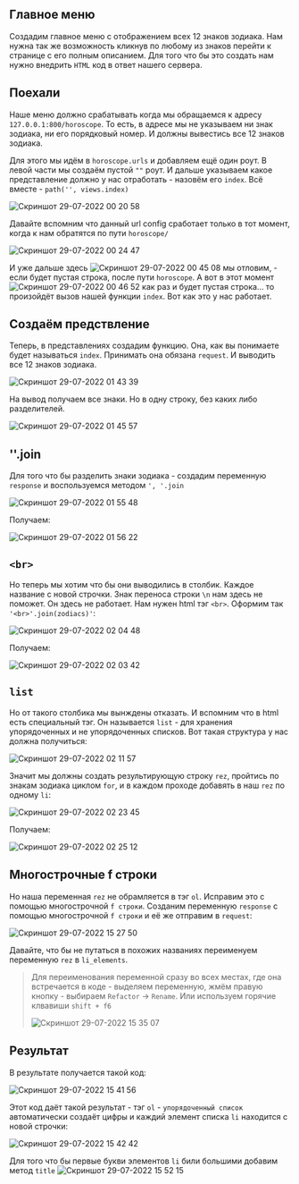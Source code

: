 ## Главное меню
Создадим главное меню с отображением всех 12 знаков зодиака. Нам нужна так же возможность кликнув по любому из знаков перейти к странице с его полным описанием.
Для того что бы это создать нам нужно внедрить `HTML` код в ответ нашего сервера. 

## Поехали
Наше меню должно срабатывать когда мы обращаемся к  адресу `127.0.0.1:800/horoscope`. То есть, в адресе мы не указываем ни знак зодиака, ни его порядковый номер.
И должны вывестись все 12 знаков зодиака.

Для этого мы идём в `horoscope.urls` и добавляем ещё один роут. В левой части мы создаём пустой `""` роут. И дальше указываем какое представление должно у нас отработать - назовём его `index`. Всё вместе - `path('', views.index)`

![Скриншот 29-07-2022 00 20 58](https://user-images.githubusercontent.com/84935915/181639714-1a4f2ed5-1b57-4808-8712-4c78d4e422ed.png)

Давайте вспомним что данный url config сработает только в тот момент, когда к нам обратятся по пути `horoscope/`

![Скриншот 29-07-2022 00 24 47](https://user-images.githubusercontent.com/84935915/181640265-b01a459c-262c-4725-9c3b-ce30c9fbcfe8.png)

И уже дальше здесь ![Скриншот 29-07-2022 00 45 08](https://user-images.githubusercontent.com/84935915/181642948-d12284d5-4000-4250-9151-1e48c8c668b7.png)
мы отловим, - если будет пустая строка, после пути `horoscope`. А вот в этот момент ![Скриншот 29-07-2022 00 46 52](https://user-images.githubusercontent.com/84935915/181643153-1163a926-5bcc-4315-869b-463b6cf269da.png) как раз и будет пустая строка... то произойдёт вызов нашей функции `index`.
Вот как это у нас работает.

## Создаём предствление

Теперь, в представлениях создадим функцию. Она, как вы понимаете будет называться `index`. Принимать она обязана `request`. И выводить все 12 знаков зодиака.

![Скриншот 29-07-2022 01 43 39](https://user-images.githubusercontent.com/84935915/181649482-694e0a19-4c02-4a3c-8c8a-06194c7162b3.png)

На вывод получаем все знаки. Но в одну строку, без каких либо разделителей.

![Скриншот 29-07-2022 01 45 57](https://user-images.githubusercontent.com/84935915/181649758-edf20400-48d3-4b68-a37a-937ea66aca89.png)

## ''.join

Для того что бы разделить знаки зодиака - создадим переменную `response` и воспользуемся методом `', '.join`

![Скриншот 29-07-2022 01 55 48](https://user-images.githubusercontent.com/84935915/181650672-df8cabf7-1655-4345-858d-61accc51b33b.png)

Получаем:

![Скриншот 29-07-2022 01 56 22](https://user-images.githubusercontent.com/84935915/181650784-5162e127-aaf5-406a-9e42-0b4469733e79.png)

## `<br>`

Но теперь мы хотим что бы они выводились в столбик. Каждое название с новой строчки. Знак переноса строки `\n` нам здесь не поможет.
Он здесь не работает. Нам нужен html тэг `<br>`. Оформим так `'<br>'.join(zodiacs)'`:

![Скриншот 29-07-2022 02 04 48](https://user-images.githubusercontent.com/84935915/181651566-61e920ac-003a-4615-ad5b-b006a03f455c.png)


Получаем:

![Скриншот 29-07-2022 02 03 42](https://user-images.githubusercontent.com/84935915/181651484-6a3c4dca-ac99-40cc-9ae9-3a91541754fa.png)

## `list`
Но от такого столбика мы вынждены отказать. И вспомним что в html есть специальный тэг. Он называется `list` - для хранения упорядоченных и не упорядоченных списков.
Вот такая структура у нас должна получиться:

![Скриншот 29-07-2022 02 11 57](https://user-images.githubusercontent.com/84935915/181652268-9a910417-eda2-4073-9e46-53c982d0b742.png)

Значит мы должны создать результирующую строку `rez`, пройтись по знакам зодиака циклом `for`, и в каждом проходе добавять в наш `rez` по одному `li`:

![Скриншот 29-07-2022 02 23 45](https://user-images.githubusercontent.com/84935915/181653326-7af06141-df4e-42f7-ab5b-2fb2deb25969.png)

Получаем:

![Скриншот 29-07-2022 02 25 12](https://user-images.githubusercontent.com/84935915/181653450-38039fed-037f-4a26-9b36-06a80031a653.png)

## Многострочные f строки

Но наша переменная `rez` не обрамляется в тэг `ol`. Исправим это с помощью многострочной `f строки`. Созданим переменную `response` с помощью многострочной `f строки`
и её же отправим в `request`:

![Скриншот 29-07-2022 15 27 50](https://user-images.githubusercontent.com/84935915/181758310-335cccdf-0b47-41c5-8b6b-7c7e26599b11.png)

Давайте, что бы не путаться в похожих названиях переименуем переменную `rez` в `li_elements`.
> Для переименования переменной сразу во всех местах, где она встречается в коде - выделяем переменную, жмём правую кнопку - выбираем `Refactor` -> `Rename`. Или используем горячие клвавиши `shift + f6`
> 
>![Скриншот 29-07-2022 15 35 07](https://user-images.githubusercontent.com/84935915/181760101-13bf9220-5e87-4b25-affd-d3d1687e539c.png)

## Результат
В результате получается такой код:

![Скриншот 29-07-2022 15 41 56](https://user-images.githubusercontent.com/84935915/181762852-aa4e2d0b-4c3c-49d6-8406-7c00bec6be62.png)

Этот код даёт такой результат - тэг `ol` - `упорядоченный список` автоматически создаёт цифры и каждий элемент списка `li` находится с новой строчки:

![Скриншот 29-07-2022 15 42 42](https://user-images.githubusercontent.com/84935915/181762983-a945d76d-898c-48bb-a73c-edbac8e06643.png)

Для того что бы первые букви элементов `li` били большими добавим метод `title` 
![Скриншот 29-07-2022 15 52 15](https://user-images.githubusercontent.com/84935915/181764500-4bc0c116-1a9d-46ea-bdf0-cc2c4a8e7101.png)

